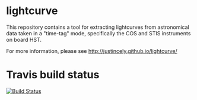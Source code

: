 lightcurve
=======

This repository contains a tool for extracting lightcurves from astronomical data taken in a "time-tag" mode, specifically the COS and STIS instruments on board HST.

For more information, please see http://justincely.github.io/lightcurve/

Travis build status
===================
[![Build Status](https://travis-ci.org/justincely/lightcurve.png?branch=master)](https://travis-ci.org/justincely/lightcurve)

